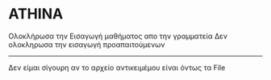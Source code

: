 # ATHINA
Ολοκλήρωσα την Εισαγωγή μαθήματος απο την γραμματεία
Δεν ολοκληρωσα την εισαγωγή προαπαιτούμενων 


----
Δεν είμαι σίγουρη αν το αρχείο αντικειμέμου είναι όντως τα File 
